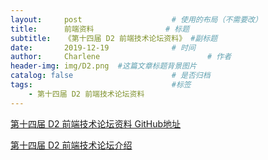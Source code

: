 ```yaml
---
layout:     post   				    # 使用的布局（不需要改）
title:      前端资料 				# 标题 
subtitle:   《第十四届 D2 前端技术论坛资料》 #副标题
date:       2019-12-19 				# 时间
author:     Charlene 						# 作者
header-img: img/D2.png 	#这篇文章标题背景图片
catalog: false 						# 是否归档
tags:								#标签
    - 第十四届 D2 前端技术论坛资料
---
```

[第十四届 D2 前端技术论坛资料 GitHub地址](https://github.com/d2forum/14th)

[第十四届 D2 前端技术论坛介绍](https://mp.weixin.qq.com/s?__biz=Mzg4MjE5OTI4Mw==&mid=2247484039&idx=1&sn=4654a645e8f652d95de48a99dc18bb06&chksm=cf5b1d1bf82c940d0d54670f22d664217bd135ef0813c9b7e3dc3884974c44213b44445f52ae&token=863934896&lang=zh_CN&key=81e61b3567b79f08de29ad251b99c9faa214c7bd59b2b7987d3a94243c9641003ab03e76f87141041b81f9a419615d8a029c5fbf835a9a6e8fa510adb30803efdf94ef7bc7170f440005152fb21ed537&ascene=1&uin=NjU5ODA5OTYx&devicetype=Windows+10&version=62060834&exportkey=AdtR2zCbDCOMCHp%2BcoMWDQM%3D&pass_ticket=oN0dH2K4jcwmEyXYPwa2GCQoGfcynh68i1pDBHDQeG7URLjMEq%2BR924BtMjlHnqI)